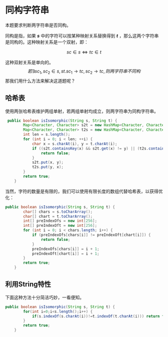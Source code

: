 # 同构字符串

本题要求判断两字符串是否同构。

同构是指，如果 ***s*** 中的字符可以按某种映射关系替换得到 ***t*** ，那么这两个字符串是同构的。这种映射关系是一个双射，即：

$$sc\in s\Leftrightarrow tc\in t$$

这种双射关系是单向的。
$$
若\exists sc_1,sc_2\in s,st. sc_1\rightarrow tc, sc_2\rightarrow tc,则两字符串不同构
$$
那我们用什么方法来解决这道题呢？

## 哈希表

使用两张哈希表维护两组单射，若两组单射均成立，则两字符串为同构字符串。

```java
 public boolean isIsomorphic(String s, String t) {
        Map<Character, Character> s2t = new HashMap<Character, Character>();
        Map<Character, Character> t2s = new HashMap<Character, Character>();
        int len = s.length();
        for (int i = 0; i < len; ++i) {
            char x = s.charAt(i), y = t.charAt(i);
            if ((s2t.containsKey(x) && s2t.get(x) != y) || (t2s.containsKey(y) && t2s.get(y) != x)) {
                return false;
            }
            s2t.put(x, y);
            t2s.put(y, x);
        }
        return true;
    }

```

当然，字符的数量是有限的，我们可以使用有限长度的数组代替哈希表，以获得优化：

```java
public boolean isIsomorphic(String s, String t) {
        char[] chars = s.toCharArray();
        char[] chart = t.toCharArray();
        int[] preIndexOfs = new int[256];
        int[] preIndexOft = new int[256];
        for (int i = 0; i < chars.length; i++) {
            if (preIndexOfs[chars[i]] != preIndexOft[chart[i]]) {
                return false;
            }
            preIndexOfs[chars[i]] = i + 1;
            preIndexOft[chart[i]] = i + 1;
        }
        return true;
    }
```



## 利用String特性

下面这种方法十分简洁巧妙，一看便知。

```java
public boolean isIsomorphic(String s, String t) {
        for(int i=0;i<s.length();i++) {
        	if(s.indexOf(s.charAt(i))!=t.indexOf(t.charAt(i))) return false;
        }
        return true;
    }
```

